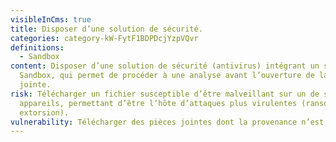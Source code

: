 ```yaml
---
visibleInCms: true
title: Disposer d’une solution de sécurité.
categories: category-kW-FytF1BDPDcjYzpVQvr
definitions:
  - Sandbox
content: Disposer d’une solution de sécurité (antivirus) intégrant un système de
  Sandbox, qui permet de procéder à une analyse avant l’ouverture de la pièce
  jointe.
risk: Télécharger un fichier susceptible d’être malveillant sur un de ses
  appareils, permettant d’être l’hôte d’attaques plus virulentes (ransomware,
  extorsion).
vulnerability: Télécharger des pièces jointes dont la provenance n’est pas sûre.
---
```

